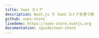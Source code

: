 ```yaml
---
title: Vuex ストア
description: Nuxt.js で Vuex ストアを使う例
github: vuex-store
livedemo: https://vuex-store.nuxtjs.org
documentation: /guide/vuex-store
---
```


<!-- title: Vuex Store -->
<!-- description: Vuex Store example with Nuxt.js -->
